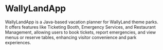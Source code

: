 # WallyLandApp
WallyLandApp is a Java-based vacation planner for WallyLand theme parks. It offers features like Ticketing Booth, Emergency Services, and Restaurant Management, allowing users to book tickets, report emergencies, and view menus or reserve tables, enhancing visitor convenience and park experiences.
